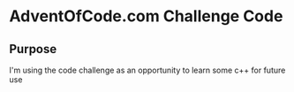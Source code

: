 # AdventOfCode.com Challenge Code

## Purpose

I'm using the code challenge as an opportunity to learn some c++ for future use